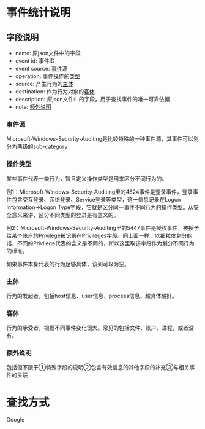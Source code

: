 # 事件统计说明
## 字段说明
- name: 原json文件中的字段
- event id: 事件ID
- event source: [事件源](###事件源)
- operation: 事件操作的[类型](###操作类型)
- source: 产生行为的[主体](###主体)
- destination: 作为行为对象的[客体](###客体)
- description: 原json文件中的字段，用于查找事件的唯一可靠依据
- note: [额外说明](###额外说明)

### 事件源
Microsoft-Windows-Security-Auditing是比较特殊的一种事件源，其事件可以划分为两级的sub-category

### 操作类型
某些事件代表一类行为，暂且定义操作类型是用来区分不同行为的。

例1：Microsoft-Windows-Security-Auditing里的4624事件是登录事件，登录事件包含交互登录、网络登录、Service登录等类型，这一信息记录在Logon Information->Logon Type字段，它就是区分同一事件不同行为的操作类型。从安全意义来讲，区分不同类型的登录是有意义的。

例2：Microsoft-Windows-Security-Auditing里的5447事件是授权事件，被授予给某个账户的Privilege被记录在Privileges字段。同上面一样，以细粒度划分的话，不同的Privilege代表的含义是不同的，所以这里取该字段作为划分不同行为的标准。

如果事件本身代表的行为足够具体，该列可以为空。

### 主体
行为的发起者，包括host信息、user信息、process信息，越具体越好。

### 客体
行为的承受者，根据不同事件变化很大。常见的包括文件、账户、进程，或者没有。

### 额外说明
包括但不限于①特殊字段的说明②包含有效信息的其他字段的补充③与相关事件的关联

# 查找方式
Google